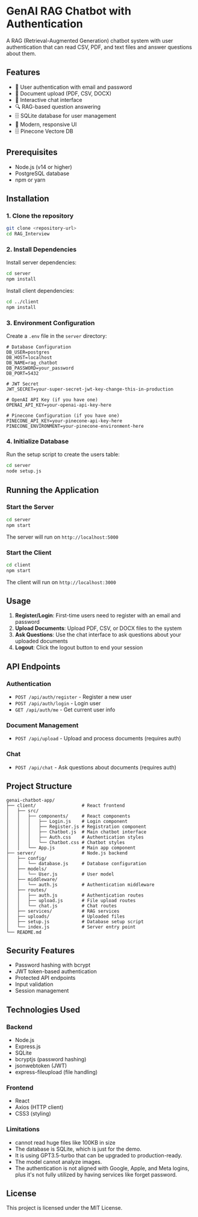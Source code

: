 # GenAI RAG Chatbot with Authentication

A RAG (Retrieval-Augmented Generation) chatbot system with user authentication that can read CSV, PDF, and text files and answer questions about them.

## Features

- 🔐 User authentication with email and password
- 📄 Document upload (PDF, CSV, DOCX)
- 💬 Interactive chat interface
- 🔍 RAG-based question answering
- 🗄️ SQLite database for user management
- 🎨 Modern, responsive UI
- 🗄️ Pinecone Vectore DB

## Prerequisites

- Node.js (v14 or higher)
- PostgreSQL database
- npm or yarn

## Installation

### 1. Clone the repository
```bash
git clone <repository-url>
cd RAG_Interview
```



### 2. Install Dependencies

Install server dependencies:
```bash
cd server
npm install
```

Install client dependencies:
```bash
cd ../client
npm install
```

### 3. Environment Configuration

Create a `.env` file in the `server` directory:
```env
# Database Configuration
DB_USER=postgres
DB_HOST=localhost
DB_NAME=rag_chatbot
DB_PASSWORD=your_password
DB_PORT=5432

# JWT Secret
JWT_SECRET=your-super-secret-jwt-key-change-this-in-production

# OpenAI API Key (if you have one)
OPENAI_API_KEY=your-openai-api-key-here

# Pinecone Configuration (if you have one)
PINECONE_API_KEY=your-pinecone-api-key-here
PINECONE_ENVIRONMENT=your-pinecone-environment-here
```

### 4. Initialize Database

Run the setup script to create the users table:
```bash
cd server
node setup.js
```

## Running the Application

### Start the Server
```bash
cd server
npm start
```

The server will run on `http://localhost:5000`

### Start the Client
```bash
cd client
npm start
```

The client will run on `http://localhost:3000`

## Usage

1. **Register/Login**: First-time users need to register with an email and password
2. **Upload Documents**: Upload PDF, CSV, or DOCX files to the system
3. **Ask Questions**: Use the chat interface to ask questions about your uploaded documents
4. **Logout**: Click the logout button to end your session

## API Endpoints

### Authentication
- `POST /api/auth/register` - Register a new user
- `POST /api/auth/login` - Login user
- `GET /api/auth/me` - Get current user info

### Document Management
- `POST /api/upload` - Upload and process documents (requires auth)

### Chat
- `POST /api/chat` - Ask questions about documents (requires auth)

## Project Structure

```
genai-chatbot-app/
├── client/                 # React frontend
│   ├── src/
│   │   ├── components/     # React components
│   │   │   ├── Login.js    # Login component
│   │   │   ├── Register.js # Registration component
│   │   │   ├── Chatbot.js  # Main chatbot interface
│   │   │   ├── Auth.css    # Authentication styles
│   │   │   └── Chatbot.css # Chatbot styles
│   │   └── App.js          # Main app component
├── server/                 # Node.js backend
│   ├── config/
│   │   └── database.js     # Database configuration
│   ├── models/
│   │   └── User.js         # User model
│   ├── middleware/
│   │   └── auth.js         # Authentication middleware
│   ├── routes/
│   │   ├── auth.js         # Authentication routes
│   │   ├── upload.js       # File upload routes
│   │   └── chat.js         # Chat routes
│   ├── services/           # RAG services
│   ├── uploads/            # Uploaded files
│   ├── setup.js            # Database setup script
│   └── index.js            # Server entry point
└── README.md
```

## Security Features

- Password hashing with bcrypt
- JWT token-based authentication
- Protected API endpoints
- Input validation
- Session management

## Technologies Used

### Backend
- Node.js
- Express.js
- SQLite
- bcryptjs (password hashing)
- jsonwebtoken (JWT)
- express-fileupload (file handling)

### Frontend
- React
- Axios (HTTP client)
- CSS3 (styling)

### Limitations
- cannot read huge files like 100KB in size
- The database is SQLite, which is just for the demo.
- It is using GPT3.5-turbo that can be upgraded to production-ready.
- The model cannot analyze images.
- The authentication is not aligned with Google, Apple, and Meta logins, plus it's not fully utilized by having services like forget password.  

## License

This project is licensed under the MIT License. 
